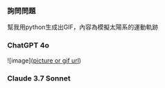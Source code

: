 ### 詢問問題
幫我用python生成出GIF，內容為模擬太陽系的運動軌跡

### ChatGPT 4o
![image]([picture or gif url](https://github.com/allenyeh929/generative_ai/blob/main/HW4/solar_system.gif))

### Claude 3.7 Sonnet
